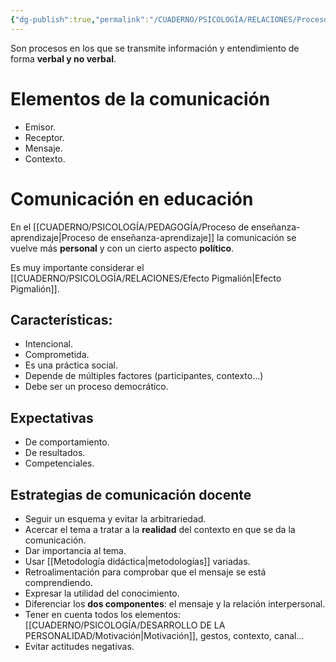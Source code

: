 ```yaml
---
{"dg-publish":true,"permalink":"/CUADERNO/PSICOLOGÍA/RELACIONES/Procesos comunicativos/"}
---
```


Son procesos en los que se transmite información y entendimiento de forma **verbal y no verbal**.

# Elementos de  la comunicación
- Emisor.
- Receptor.
- Mensaje.
- Contexto.
# Comunicación en educación
En el [[CUADERNO/PSICOLOGÍA/PEDAGOGÍA/Proceso de enseñanza-aprendizaje\|Proceso de enseñanza-aprendizaje]] la comunicación se vuelve más **personal** y con un cierto aspecto **político**.

Es muy importante considerar el [[CUADERNO/PSICOLOGÍA/RELACIONES/Efecto Pigmalión\|Efecto Pigmalión]].
## Características:
- Intencional.
- Comprometida.
- Es una práctica social.
- Depende de múltiples factores (participantes, contexto...)
- Debe ser un proceso democrático.

## Expectativas
- De comportamiento.
- De resultados.
- Competenciales.

## Estrategias de comunicación docente
- Seguir un esquema y evitar la arbitrariedad.
- Acercar el tema a tratar a la **realidad** del contexto en que se da la comunicación.
- Dar importancia al tema.
- Usar [[Metodología didáctica\|metodologías]] variadas.
- Retroalimentación para comprobar que el mensaje se está comprendiendo.
- Expresar la utilidad del conocimiento.
- Diferenciar los **dos componentes**: el mensaje y la relación interpersonal.
- Tener en cuenta todos los elementos: [[CUADERNO/PSICOLOGÍA/DESARROLLO DE LA PERSONALIDAD/Motivación\|Motivación]], gestos, contexto, canal...
- Evitar actitudes negativas.
